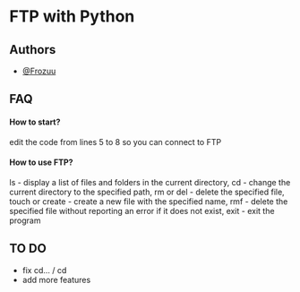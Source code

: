 # FTP with Python




## Authors

- [@Frozuu](https://github.com/frozuu)


## FAQ

#### How to start?

edit the code from lines 5 to 8 so you can connect to FTP

#### How to use FTP?

ls - display a list of files and folders in the current directory, cd <path> - change the current directory to the specified path, rm <file> or del <file> - delete the specified file, touch <file> or create <file> - create a new file with the specified name, rmf <file> - delete the specified file without reporting an error if it does not exist, exit - exit the program

 ## TO DO
 - fix cd... / cd
 - add more features
